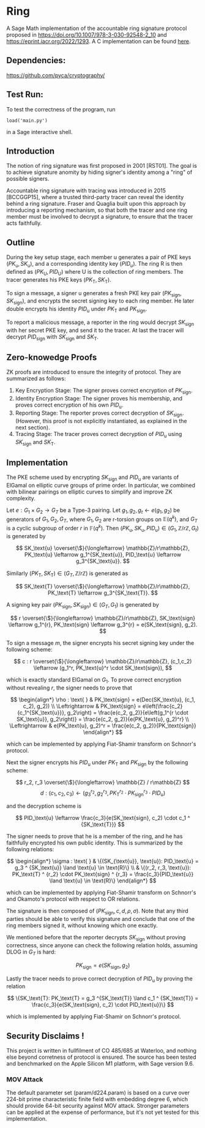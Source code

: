 # Ring

A Sage Math implementation of the accountable ring signature protocol proposed in https://doi.org/10.1007/978-3-030-92548-2_10 and https://eprint.iacr.org/2022/1293. A C implementation can be found [here](https://github.com/izy66/ring_c).

## Dependencies:

https://github.com/pyca/cryptography/

## Test Run:

To test the correctness of the program, run

```
load('main.py')
```

in a Sage interactive shell.


## Introduction

The notion of ring signature was first proposed in 2001 [RST01]. The goal is to achieve signature anomity by hiding signer's identity among a "ring" of possible signers.

Accountable ring signature with tracing was introduced in 2015 [BCCGGP15], where a trusted third-party tracer can reveal the identity behind a ring signature. Fraser and Quaglia built upon this approach by introducing a reporting mechanism, so that both the tracer and one ring member must be involved to decrypt a signature, to ensure that the tracer acts faithfully.

## Outline

During the key setup stage, each member $\text{u}$ generates a pair of PKE keys $(PK_\text{u}, SK_\text{u})$, and a corresponding identity key $(PID_u)$. The ring $\text{R}$ is then defined as $(PK_\text{U}, PID_\text{U})$ where $\text{U}$ is the collection of ring members. The tracer generates his PKE keys $(PK_\text{T}, SK_\text{T})$.

To sign a message, a signer $\text{u}$ generates a fresh PKE key pair $(PK_\text{sign}, SK_\text{sign})$, and encrypts the secret signing key to each ring member. He later double encrypts his identity $PID_{\text{u}}$ under $PK_\text{T}$ and $PK_{\text{sign}}$.

To report a malicious message, a reporter in the ring would decrypt $SK_{\text{sign}}$ with her secret PKE key, and send it to the tracer. At last the tracer will decrypt $PID_{\text{sign}}$ with $SK_\text{sign}$ and $SK_\text{T}$.

## Zero-knowedge Proofs

ZK proofs are introduced to ensure the integrity of protocol. They are summarized as follows:

1. Key Encryption Stage: The signer proves correct encryption of $PK_\text{sign}$.
2. Identity Encryption Stage: The signer proves his membership, and proves correct encryption of his own $PID_\text{u}$.
3. Reporting Stage: The reporter proves correct decryption of $SK_\text{sign}$. (However, this proof is not explicitly instantiated, as explained in the next section).
4. Tracing Stage: The tracer proves correct decryption of $PID_\text{u}$ using $SK_\text{sign}$ and $SK_\text{T}$.

## Implementation 

The PKE scheme used by encrypting $SK_\text{sign}$ and $PID_\text{u}$ are variants of ElGamal on elliptic curve groups of prime order. In particular, we combined with bilinear pairings on elliptic curves to simplify and improve ZK complexity. 

Let $e: G_1 \times G_2 \to G_T$ be a Type-3 pairing. Let $g_1, g_2, g_t \leftarrow e(g_1, g_2)$ be generators of $G_1, G_2, G_T$, where $G_1, G_2$ are r-torsion groups on $\mathbb{E}(q^k)$, and $G_T$ is a cyclic subgroup of order $r$ in $\mathbb{F}(q^k)$. Then $(PK_\text{u}, SK_\text{u}, PID_\text{u}) \in (G_1, \mathbb{Z}/r\mathbb{Z}, G_t)$ is generated by

$$
SK_\text{u} \overset{\$}{\longleftarrow} \mathbb{Z}/r\mathbb{Z}, PK_\text{u} \leftarrow g_1^{SK_\text{u}},
PID_\text{u} \leftarrow g_3^{SK_\text{u}}.
$$

Similarly $(PK_{\text{T}}, SK_\text{T}) \in (G_T, \mathbb{Z}/r\mathbb{Z})$ is generated as

$$
SK_\text{T} \overset{\$}{\longleftarrow} \mathbb{Z}/r\mathbb{Z}, PK_\text{T} \leftarrow g_3^{SK_\text{T}}.
$$

A signing key pair $(PK_\text{sign}, SK_\text{sign}) \in (G_T, G_1)$ is generated by

$$
r \overset{\$}{\longleftarrow} \mathbb{Z}/r\mathbb{Z}, 
SK_\text{sign} \leftarrow g_1^{r},
PK_\text{sign} \leftarrow g_3^{r} = e(SK_\text{sign}, g_2).
$$

To sign a message $m$, the signer encrypts his secret signing key under the following scheme:

$$
c : r \overset{\$}{\longleftarrow} \mathbb{Z}/r\mathbb{Z}, 
(c_1,c_2) \leftarrow (g_1^r, PK_\text{u}^r \cdot SK_\text{sign}),
$$

which is exactly standard ElGamal on $G_1$. To prove correct encryption without revealing $r$, the signer needs to prove that

$$
\begin{align*}
  \rho : \text{ } & PK_\text{sign} = e(Dec(SK_\text{u}, (c_1, c_2), g_2)) \\
  \Leftrightarrow & PK_\text{sign} = e\left(\frac{c_2}{c_1^{SK_\text{u}}}, g_2\right) = \frac{e(c_2, g_2)}{e\left(g_1^{r \cdot SK_\text{u}}, g_2\right)} = \frac{e(c_2, g_2)}{e(PK_\text{u}, g_2)^r} \\
  \Leftrightarrow & e(PK_\text{u}, g_2)^r = \frac{e(c_2, g_2)}{PK_\text{sign}}
\end{align*}
$$

which can be implemented by applying Fiat-Shamir transform on Schnorr's protocol.

Next the signer encrypts his $PID_\text{u}$ under $PK_\text{T}$ and $PK_\text{sign}$ by the following scheme:

$$
r_2, r_3 \overset{\$}{\longleftarrow} \mathbb{Z} / r\mathbb{Z}
$$
$$
d : (c_1, c_2, c_3) \leftarrow (g_3 ^ {r_2}, g_2 ^ {r_3}, PK_\text{T} ^ {r_2} \cdot PK_\text{sign} ^ {r_3} \cdot PID_\text{u})
$$

and the decryption scheme is 

$$
PID_\text{u} \leftarrow \frac{c_3}{e(SK_\text{sign}, c_2) \cdot c_1 ^ {SK_\text{T}}}
$$

The signer needs to prove that he is a member of the ring, and he has faithfully encrypted his own public identity. This is summarized by the following relations:

$$
\begin{align*}
   \sigma : \text{ } & \{(SK_{\text{u}}, \text{u}): PID_\text{u} = g_3 ^ {SK_\text{u}} \land \text{u} \in \text{R}\} \\
   & \{(r_2, r_3, \text{u}): PK_\text{T} ^ {r_2} \cdot PK_\text{sign} ^ {r_3} = \frac{c_3}{PID_\text{u}} \land \text{u} \in \text{R}\}
\end{align*}
$$

which can be implemented by applying Fiat-Shamir transform on Schnorr's and Okamoto's protocol with respect to OR relations.

The signature is then composed of $(PK_\text{sign}, c, d, \rho, \sigma)$. Note that any third parties should be able to verify this signature and conclude that one of the ring members signed it, without knowing which one exactly.

We mentioned before that the reporter decrypts $SK_\text{sign}$ without proving correctness, since anyone can check the following relation holds, assuming DLOG in $G_T$ is hard:

$$
PK_\text{sign} = e(SK_\text{sign}, g_2)
$$

Lastly the tracer needs to prove correct decryption of $PID_\text{u}$ by proving the relation

$$
\{SK_\text{T}: PK_\text{T} = g_3 ^{SK_\text{T}} \land c_1 ^ {SK_\text{T}} = \frac{c_3}{e(SK_\text{sign}, c_2) \cdot PID_\text{u}}\}
$$

which is implemented by applying Fiat-Shamir on Schnorr's protocol.

## Security Disclaims !

This project is written in fullfilment of CO 485/685 at Waterloo, and nothing else beyond corretness of protocol is ensured. The source has been tested and benchmarked on the Apple Silicon M1 platform, with Sage version 9.6.

### MOV Attack

The default parameter set (param/d224.param) is based on a curve over 224-bit prime characteristic finite field with embedding degree 6, which should provide 64-bit security against MOV attack. Stronger parameters can be applied at the expense of performance, but it's not yet tested for this implementation.
